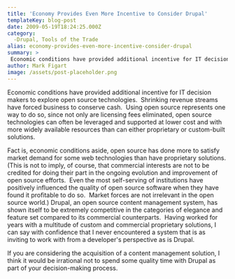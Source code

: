 ```yaml
---
title: 'Economy Provides Even More Incentive to Consider Drupal'
templateKey: blog-post
date: 2009-05-19T18:24:25.000Z
category: 
  -Drupal, Tools of the Trade
alias: economy-provides-even-more-incentive-consider-drupal
summary: > 
 Economic conditions have provided additional incentive for IT decision makers to explore open source technologies.  Shrinking revenue streams have forced business to conserve cash.  Using open source represents one way to do so, since not only are licensing fees eliminated, open source technologies can often be leveraged and supported at lower cost and with more widely available resources than 
author: Mark Figart
image: /assets/post-placeholder.png
---
```


Economic conditions have provided additional incentive for IT decision makers to explore open source technologies.  Shrinking revenue streams have forced business to conserve cash.  Using open source represents one way to do so, since not only are licensing fees eliminated, open source technologies can often be leveraged and supported at lower cost and with more widely available resources than can either proprietary or custom-built solutions.

Fact is, economic conditions aside, open source has done more to satisfy market demand for some web technologies than have proprietary solutions.  (This is not to imply, of course, that commercial interests are not to be credited for doing their part in the ongoing evolution and improvement of open source efforts.  Even the most self-serving of institutions have positively influenced the quality of open source software when they have found it profitable to do so.  Market forces are not irrelevant in the open source world.) Drupal, an open source content management system, has shown itself to be extremely competitive in the categories of elegance and feature set compared to its commercial counterparts.  Having worked for years with a multitude of custom and commercial proprietary solutions, I can say with confidence that I never encountered a system that is as inviting to work with from a developer's perspective as is Drupal.

If you are considering the acquisition of a content management solution, I think it would be irrational not to spend some quality time with Drupal as part of your decision-making process.